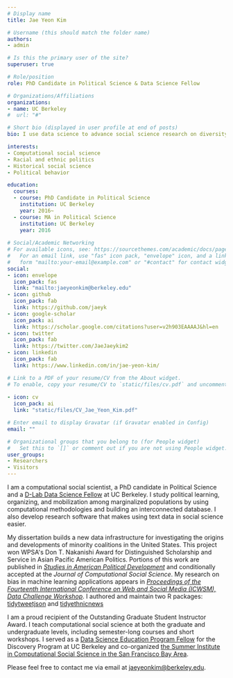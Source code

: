 ```yaml
---
# Display name
title: Jae Yeon Kim

# Username (this should match the folder name)
authors:
- admin

# Is this the primary user of the site?
superuser: true

# Role/position
role: PhD Candidate in Political Science & Data Science Fellow

# Organizations/Affiliations
organizations:
- name: UC Berkeley
#  url: "#"

# Short bio (displayed in user profile at end of posts)
bio: I use data science to advance social science research on diversity and inclusion.

interests:
- Computational social science
- Racial and ethnic politics 
- Historical social science
- Political behavior 

education:
  courses:
  - course: PhD Candidate in Political Science
    institution: UC Berkeley
    year: 2016~ 
  - course: MA in Political Science
    institution: UC Berkeley
    year: 2016
    
# Social/Academic Networking
# For available icons, see: https://sourcethemes.com/academic/docs/page-builder/#icons
#   For an email link, use "fas" icon pack, "envelope" icon, and a link in the
#   form "mailto:your-email@example.com" or "#contact" for contact widget.
social:
- icon: envelope
  icon_pack: fas
  link: "mailto:jaeyeonkim@berkeley.edu"
- icon: github
  icon_pack: fab
  link: https://github.com/jaeyk
- icon: google-scholar
  icon_pack: ai
  link: https://scholar.google.com/citations?user=v2h903EAAAAJ&hl=en
- icon: twitter
  icon_pack: fab
  link: https://twitter.com/JaeJaeykim2
- icon: linkedin 
  icon_pack: fab 
  link: https://www.linkedin.com/in/jae-yeon-kim/

# Link to a PDF of your resume/CV from the About widget.
# To enable, copy your resume/CV to `static/files/cv.pdf` and uncomment the lines below.
 
- icon: cv
  icon_pack: ai
  link: "static/files/CV_Jae_Yeon_Kim.pdf"

# Enter email to display Gravatar (if Gravatar enabled in Config)
email: ""

# Organizational groups that you belong to (for People widget)
#   Set this to `[]` or comment out if you are not using People widget.
user_groups:
- Researchers
- Visitors
---
```


I am a computational social scientist, a PhD candidate in Political Science and a [D-Lab Data Science Fellow](https://dlab.berkeley.edu/people/jae-yeon-kim) at UC Berkeley. I study political learning, organizing, and mobilization among marginalized populations by using computational methodologies and building an interconnected database. I also develop research software that makes using text data in social science easier.

My dissertation builds a new data infrastructure for investigating the origins and developments of minority coalitions in the United States. This project won WPSA's Don T. Nakanishi Award for Distinguished Scholarship and Service in Asian Pacific American Politics. Portions of this work are published in [*Studies in American Political Development*](https://www.cambridge.org/core/journals/studies-in-american-political-development/article/racism-is-not-enough-minority-coalition-building-in-san-francisco-seattle-and-vancouver/7557642023E744D2E0FA68D800C8E08E/share/acc3d5f2d658e9ab2b3af76a69ab40dd510702c8) and conditionally accepted at the *Journal of Computational Social Science*. My research on bias in machine learning applications appears in [*Proceedings of the Fourteenth International Conference on Web and Social Media (ICWSM), Data Challenge Workshop*](https://arxiv.org/abs/2005.05921). I authored and maintain two R packages: [tidytweetjson](https://github.com/jaeyk/tidytweetjson) and [tidyethnicnews](https://github.com/jaeyk/tidyethnicnews)

I am a proud recipient of the Outstanding Graduate Student Instructor Award. I teach computational social science at both the graduate and undergraduate levels, including semester-long courses and short workshops. I served as a [Data Science Education Program Fellow](https://ocean.sagepub.com/blog/skills/5-principles-to-get-undergraduates-involved-in-real-world-data-science-projects) for the Discovery Program at UC Berkeley and co-organized [the Summer Institute in Computational Social Science in the San Francisco Bay Area](https://compsocialscience.github.io/summer-institute/2020/bay_area/).   

Please feel free to contact me via email at [jaeyeonkim@berkeley.edu](mailto:jaeyeonkim@berkeley.edu). 
